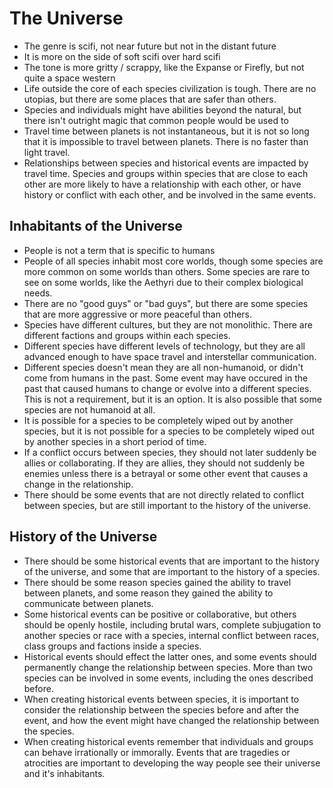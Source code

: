 # The Universe

- The genre is scifi, not near future but not in the distant future
- It is more on the side of soft scifi over hard scifi
- The tone is more gritty / scrappy, like the Expanse or Firefly, but not quite a space western
- Life outside the core of each species civilization is tough. There are no utopias, but there are some places that are safer than others.
- Species and individuals might have abilities beyond the natural, but there isn't outright magic that common people would be used to
- Travel time between planets is not instantaneous, but it is not so long that it is impossible to travel between planets. There is no faster than light travel.
- Relationships between species and historical events are impacted by travel time. Species and groups within species that are close to each other are more likely to have a relationship with each other, or have history or conflict with each other, and be involved in the same events.

## Inhabitants of the Universe

- People is not a term that is specific to humans
- People of all species inhabit most core worlds, though some species are more common on some worlds than others. Some species are rare to see on some worlds, like the Aethyri due to their complex biological needs.
- There are no "good guys" or "bad guys", but there are some species that are more aggressive or more peaceful than others.
- Species have different cultures, but they are not monolithic. There are different factions and groups within each species.
- Different species have different levels of technology, but they are all advanced enough to have space travel and interstellar communication.
- Different species doesn't mean they are all non-humanoid, or didn't come from humans in the past. Some event may have occured in the past that caused humans to change or evolve into a different species. This is not a requirement, but it is an option. It is also possible that some species are not humanoid at all.
- It is possible for a species to be completely wiped out by another species, but it is not possible for a species to be completely wiped out by another species in a short period of time.
- If a conflict occurs between species, they should not later suddenly be allies or collaborating. If they are allies, they should not suddenly be enemies unless there is a betrayal or some other event that causes a change in the relationship.
- There should be some events that are not directly related to conflict between species, but are still important to the history of the universe.

## History of the Universe

- There should be some historical events that are important to the history of the universe, and some that are important to the history of a species.
- There should be some reason species gained the ability to travel between planets, and some reason they gained the ability to communicate between planets.
- Some historical events can be positive or collaborative, but others should be openly hostile, including brutal wars, complete subjugation to another species or race with a species, internal conflict between races, class groups and factions inside a species.
- Historical events should effect the latter ones, and some events should permanently change the relationship between species. More than two species can be involved in some events, including the ones described before.
- When creating historical events between species, it is important to consider the relationship between the species before and after the event, and how the event might have changed the relationship between the species.
- When creating historical events remember that individuals and groups can behave irrationally or immorally. Events that are tragedies or atrocities are important to developing the way people see their universe and it's inhabitants.
